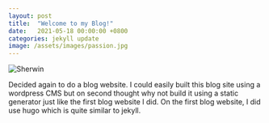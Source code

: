 ```yaml
---
layout: post
title:  "Welcome to my Blog!"
date:   2021-05-18 00:00:00 +0800
categories: jekyll update
image: /assets/images/passion.jpg
---
```

![Sherwin]({{page.image|relative_url}})

Decided again to do a blog website. I could easily built this blog site using a wordpress CMS but on second thought why not build it using a static generator just like the first blog website I did. On the first blog website, I did use hugo which is quite similar to jekyll.


